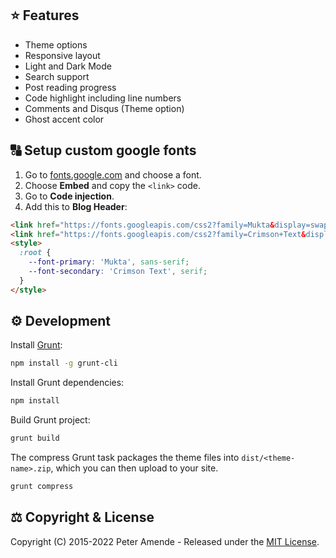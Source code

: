 ## ⭐️ Features

* Theme options
* Responsive layout
* Light and Dark Mode
* Search support
* Post reading progress
* Code highlight including line numbers
* Comments and Disqus (Theme option)
* Ghost accent color

## 🔠 Setup custom google fonts

1. Go to [fonts.google.com](https://fonts.google.com/) and choose a font.
2. Choose __Embed__ and copy the `<link>` code.
3. Go to __Code injection__.  
4. Add this to __Blog Header__:  
````html
<link href="https://fonts.googleapis.com/css2?family=Mukta&display=swap" rel="stylesheet">
<link href="https://fonts.googleapis.com/css2?family=Crimson+Text&display=swap" rel="stylesheet">
<style>
  :root {
    --font-primary: 'Mukta', sans-serif;
    --font-secondary: 'Crimson Text', serif;
  }
</style>
````

## ⚙️ Development

Install [Grunt](https://gruntjs.com/getting-started/):
````bash
npm install -g grunt-cli
````
Install Grunt dependencies:
````bash
npm install
````
Build Grunt project:
````bash
grunt build
````
The compress Grunt task packages the theme files into `dist/<theme-name>.zip`, which you can then upload to your site.
````bash
grunt compress
````

## ⚖️ Copyright & License

Copyright (C) 2015-2022 Peter Amende - Released under the [MIT License](https://github.com/zutrinken/attila/blob/master/LICENSE).
